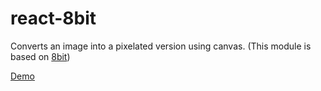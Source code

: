 # react-8bit

Converts an image into a pixelated version using canvas. (This module is based on [8bit](https://github.com/rogeriopvl/8bit))

[Demo](https://chuson1996.github.com/react-8bit)